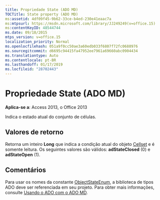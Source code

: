 ```yaml
---
title: Propriedade State (ADO MD)
TOCTitle: State property (ADO MD)
ms:assetid: 4df09f45-9b62-33ce-b4ed-230e41eaac7a
ms:mtpsurl: https://msdn.microsoft.com/library/JJ249249(v=office.15)
ms:contentKeyID: 48544744
ms.date: 09/18/2015
mtps_version: v=office.15
localization_priority: Normal
ms.openlocfilehash: 051a9f0cc50ae3a60edb033f6807f72fc0688976
ms.sourcegitcommit: d6695c94415fa47952ee7961a69660abc0904434
ms.translationtype: Auto
ms.contentlocale: pt-BR
ms.lasthandoff: 01/17/2019
ms.locfileid: "28702443"
---
```

# <a name="state-property-ado-md"></a>Propriedade State (ADO MD)


**Aplica-se a**: Access 2013, o Office 2013

Indica o estado atual do conjunto de células.

## <a name="return-values"></a>Valores de retorno

Retorna um inteiro **Long** que indica a condição atual do objeto [Cellset](cellset-object-ado-md.md) e é somente leitura. Os seguintes valores são válidos: **adStateClosed** (0) e **adStateOpen** (1).

## <a name="remarks"></a>Comentários

Para usar os nomes da constante [ObjectStateEnum](objectstateenum.md), a biblioteca de tipos ADO deve ser referenciada em seu projeto. Para obter mais informações, consulte [Usando o ADO com o ADO MD](using-ado-with-ado-md.md).

